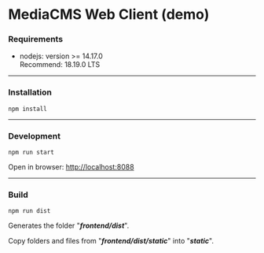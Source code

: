 # MediaCMS Web Client (demo)

### **Requirements**

- nodejs: version >= 14.17.0   
Recommend: 18.19.0 LTS 

---

### **Installation**

    npm install

---

### **Development**

    npm run start

Open in browser: [http://localhost:8088](http://localhost:8088)

---

### **Build**

    npm run dist

Generates the folder "**_frontend/dist_**".

Copy folders and files from "**_frontend/dist/static_**" into "**_static_**".
